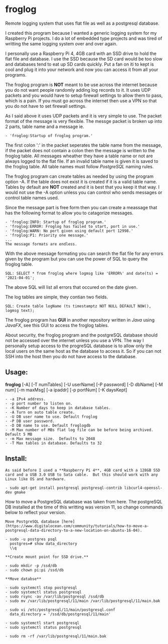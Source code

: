 # froglog
Remote logging system that uses flat file as well as a postgresql database.

I created this program because I wanted a generic logging system for my Raspberry Pi projects.  I do a lot of embedded type projects and was tired of writting the same logging system over and over again.

I personally use a Raspberry Pi 4, 4GB card with an SSD drive to hold the flat file and database.  I use the SSD because the SD card would be too slow and databases tend to eat up SD cards quickly.  Put a fan on iti to kept is cool and plug it into your network and now you can access it from all your programs.

The froglog program is **NOT** meant to be use across the internet because you do not want people randomly adding log records to it.  It uses UDP packets and you would have to setup firewall settings to allow them to pass, which is a pain.  If you must go across the internet then use a VPN so that you do not have to set firewall settings.

As I said above it uses UDP packets and it is very simple to use.  The packet format of the message is very flexible.
The messge packet is broken up into 2 parts, table name and a message ie.

	- 'froglog:Startup of froglog program.'

The first colon ':' in the packet seperates the table name from the message, if the packet does not contain a colon then the message is written to the froglog table.  All messages wheather they have a table name or not are always logged to the flat file.  If an invalid table name is given it is saved to the froglog table.  All table names must follow *PostgreSQL* naming rules.

The froglog program can create tables as needed by using the program option -A. If the table does not exist it is created if it is a valid table name.  Tables by default are **NOT** created and it is best that you keep it that way.  I would not use the -A option unless you can control who sends messages or control table names used.

Since the message part is free form then you can create a meassage that has the following format to allow you to catagorize messages.

	- 'froglog:INFO: Startup of froglog program.'
	- 'froglog:ERROR: Froglog has failed to start, port in use.'
	- 'froglog:WARN: No port given using default port 12998.'
	- 'froglog:P1: Priority one message.'
	...
	The message formats are endless.

With the above message formating you can search the flat file for any errors given by the program but you can use the power of SQL to query the froglog table.

	SQL: SELECT * from froglog where logmsg like 'ERROR%' and date(ts) = '2021-04-01';

The above SQL will list all errors that occured on the date given.

The log tables are simple, they contian two fields.

	SQL: Create table logName (ts timestamptz NOT NULL DEFAULT NOW(), logmsg text);

The froglog program has **GUI** in another repository written in *Java* using *JavaFX*, see this GUI to access the froglog tables.

About security, the froglog program and the postgreSQL database should not be accessed over the internet unless you use a VPN.  The way I personally setup access to the progreSQL database is to allow only the local users on the same host as the database to access it.  So if you can not SSH into the host then you do not have access to the database.

## Usage:

**froglog** \[-A\] \[-T numTables\] \[-U userName\] \[-P password\] \[-D dbName\] \[-M num\] \[-m maxMsg\] \[-a ipaddr\] \[-p portNum\] \[-K daysKept\]

	- -a IPv4 address.
	- -p port number to listen on.
	- -K Number of days to keep in database tables.
	- -A Turn on auto table create.
	- -U DB user name to use. Default froglog
	- -P DB user password.
	- -D DB name to use. Default froglogdb
	- -M Max number of MBs flat log file can be before being archived.  Default 5 MB
	- -m Max message size.  Defaults to 2048
	- -T Max tables in database. Defaults to 32


## Install:

	As said before I used a **Raspberry Pi 4**, 4GB card with a 128GB SSD card and a USB 3.0 USB to Sata cable.  But this should work with any Linux like OS and hardware.

	- sudo apt-get install postgresql postgresql-contrib libcurl4-openssl-dev gmake

How to move a PostgreSQL database was taken from here.  The postgreSQL DB installed at the time of this writting was version 11, so change commands below to reflect your version.

	Move PostgreSQL database [here](https://www.digitalocean.com/community/tutorials/how-to-move-a-postgresql-data-directory-to-a-new-location-on-ubuntu-16-04).

	- sudo -u postgres psql
	  postgres=# show data_directory
	  \\q

	**Create mount point for SSD drive.**

	- sudo mkdir -p /ssd/db
	- sudo chown pi:pi /ssd/db

	**Move databse**
	
	- sudo systemctl stop postgresql
	- sudo systemctl status postgresql
	- sudo rsync -av /var/lib/postgresql /ssd/db
	- sudo mv /var/lib/postgresql/11/main /var/lib/postgresql/11/main.bak

	- sudo vi /etc/postgresql/11/main/postgresql.conf
	  data_directory = '/ssd/db/postgresql/11/main'
	
	- sudo systemctl start postgresql
	- sudo systemctl status postgresql

	- sudo rm -rf /var/lib/postgresql/11/main.bak
